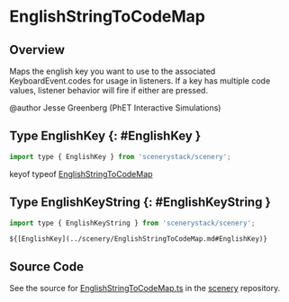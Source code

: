 # EnglishStringToCodeMap

## Overview

Maps the english key you want to use to the associated KeyboardEvent.codes for usage in listeners.
If a key has multiple code values, listener behavior will fire if either are pressed.

@author Jesse Greenberg (PhET Interactive Simulations)

## Type EnglishKey {: #EnglishKey }


```js
import type { EnglishKey } from 'scenerystack/scenery';
```
keyof typeof [EnglishStringToCodeMap](../scenery/EnglishStringToCodeMap.md)



## Type EnglishKeyString {: #EnglishKeyString }


```js
import type { EnglishKeyString } from 'scenerystack/scenery';
```
`${[EnglishKey](../scenery/EnglishStringToCodeMap.md#EnglishKey)}`



## Source Code

See the source for [EnglishStringToCodeMap.ts](https://github.com/phetsims/scenery/blob/main/js/accessibility/EnglishStringToCodeMap.ts) in the [scenery](https://github.com/phetsims/scenery) repository.
